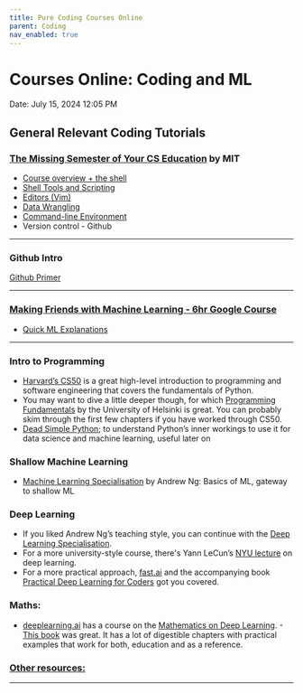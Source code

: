 ```yaml
---
title: Pure Coding Courses Online
parent: Coding
nav_enabled: true 
---
```

# Courses Online: Coding and ML

Date: July 15, 2024 12:05 PM

## General Relevant Coding Tutorials

### [The Missing Semester of Your CS Education](https://missing.csail.mit.edu/) by MIT

- [Course overview + the shell](https://missing.csail.mit.edu/2020/course-shell/)
- [Shell Tools and Scripting](https://missing.csail.mit.edu/2020/shell-tools/)
- [Editors (Vim)](https://missing.csail.mit.edu/2020/editors/)
- [Data Wrangling](https://missing.csail.mit.edu/2020/data-wrangling/)
- [Command-line Environment](https://missing.csail.mit.edu/2020/command-line/)
- Version control - Github

---

### Github Intro

[Github Primer](https://www.notion.so/Github-Primer-d3686c7bfac9415a9318b17f8bd82439?pvs=21)

---

### [Making Friends with Machine Learning - 6hr Google Course](https://www.youtube.com/watch?v=1vkb7BCMQd0)

- [Quick ML Explanations](https://www.youtube.com/@kozyrkov/videos)

---

### Intro to Programming

- [Harvard’s CS50](https://pll.harvard.edu/course/cs50-introduction-computer-science) is a great high-level introduction to programming and software engineering that covers the fundamentals of Python.
- You may want to dive a little deeper though, for which [Programming Fundamentals](https://programming-23.mooc.fi/) by the University of Helsinki is great. You can probably skim through the first few chapters if you have worked through CS50.
- [Dead Simple Python](https://nostarch.com/dead-simple-python); to understand Python’s inner workings to use it for data science and machine learning, useful later on

### Shallow Machine Learning

- [Machine Learning Specialisation](https://www.deeplearning.ai/courses/machine-learning-specialization/) by Andrew Ng: Basics of ML, gateway to shallow ML

### Deep Learning

- If you liked Andrew Ng’s teaching style, you can continue with the [Deep Learning Specialisation](https://www.deeplearning.ai/courses/deep-learning-specialization/).
- For a more university-style course, there's Yann LeCun’s [NYU lecture](https://atcold.github.io/NYU-DLSP21/) on deep learning.
- For a more practical approach, [fast.ai](https://course.fast.ai/) and the accompanying book [Practical Deep Learning for Coders](https://course.fast.ai/Resources/book.html) got you covered.

### Maths:

- [deeplearning.ai](http://deeplearning.ai) has a course on the [Mathematics on Deep Learning](https://www.deeplearning.ai/courses/mathematics-for-machine-learning-and-data-science-specialization/).
-[This book](https://www.mathworks.com/academia/books/calculus-and-linear-algebra-in-recipes-karpfinger.html) was great. It has a lot of digestible chapters with practical examples that work for both, education and as a reference.

### [Other resources:](https://www.maxmynter.com/pages/resources)

---